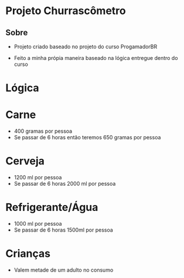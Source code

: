 # Projeto Churrascômetro

## Sobre

* Projeto criado baseado no projeto do curso ProgamadorBR

* Feito a minha própia maneira baseado na lógica entregue dentro do curso



# Lógica

# Carne

* 400 gramas por pessoa 
* Se passar de 6 horas então teremos 650 gramas por pessoa

# Cerveja

* 1200 ml por pessoa
* Se passar de 6 horas 2000 ml por pessoa

# Refrigerante/Água

* 1000 ml por pessoa
* Se passar de 6 horas 1500ml por pessoa

# Crianças

* Valem metade de um adulto no consumo 
